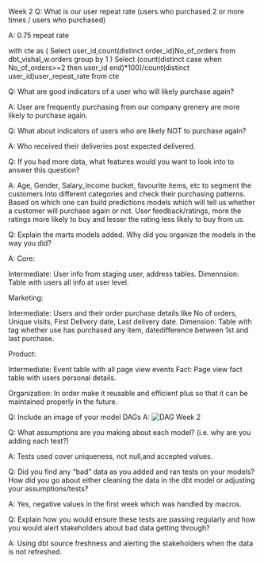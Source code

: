 Week 2
Q: What is our user repeat rate (users who purchased 2 or more times / users who purchased)

A: 0.75 repeat rate

with cte as
(
Select
user_id,count(distinct order_id)No_of_orders
from dbt_vishal_w.orders
group by 1
)
Select
(count(distinct case when No_of_orders>=2 then user_id end)*100)/count(distinct user_id)user_repeat_rate
from cte


Q: What are good indicators of a user who will likely purchase again? 

A: User are frequently purchasing from our company grenery are more likely to purchase again.

Q: What about indicators of users who are likely NOT to purchase again?

A: Who received their deliveries post expected delivered.

Q: If you had more data, what features would you want to look into to answer this question?

A: Age, Gender, Salary_Income bucket, favourite items, etc to segment the customers into different categories
and check their purchasing patterns. Based on which one can build predictions models which will tell us whether
a customer will purchase again or not.
User feedback/ratings, more the ratings more likely to buy and lesser the rating less likely to buy from us.

Q: Explain the marts models added. Why did you organize the models in the way you did?

A: Core:

Intermediate: User info from staging user, address tables.
Dimennsion: Table with users all info at user level.

Marketing:

Intermediate: Users and their order purchase details like No of orders, Unique visits, First Delivery date, Last delivery date.
Dimension: Table with tag whether use has purchased any item, datedifference between 1st and last purchase.

Product:

Intermediate: Event table with all page view events
Fact: Page view fact table with users personal details.

Organization: In order make it reusable and efficient plus so that it can be maintained properly in the future.


Q: Include an image of your model DAGs
A:
![DAG Week 2](https://user-images.githubusercontent.com/22135998/143807178-6c5942b7-8e5b-404e-8dc7-e0a482545451.PNG)

Q: What assumptions are you making about each model? (i.e. why are you adding each test?)

A: Tests used cover uniqueness, not null,and accepted values.

Q: Did you find any “bad” data as you added and ran tests on your models?
How did you go about either cleaning the data in the dbt model or adjusting your assumptions/tests?

A: Yes, negative values in the first week which was handled by macros.

Q: Explain how you would ensure these tests are passing regularly and how you would alert stakeholders about bad data getting through?

A: Using dbt source freshness and alerting the stakeholders when the data is not refreshed.

